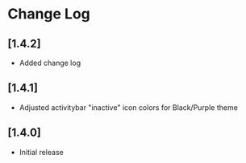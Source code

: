 # Change Log

## [1.4.2]

- Added change log

## [1.4.1]

- Adjusted activitybar "inactive" icon colors for Black/Purple theme

## [1.4.0]

- Initial release
